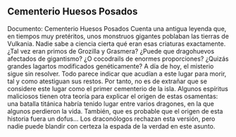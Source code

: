 ## Cementerio Huesos Posados
Documento: Cementerio Huesos Posados
Cuenta una antigua leyenda que, en tiempos muy pretéritos, unos monstruos gigantes poblaban las tierras de Vulkania. Nadie sabe a ciencia cierta qué eran esas criaturas exactamente. ¿Tal vez eran primos de Grozilla y Grasmera? ¿Puede que dragohuevos afectados de gigantismo? ¿O cocodrails de enormes proporciones? ¿Quizás grandes lagartos modificados genéticamente? A día de hoy, el misterio sigue sin resolver. Todo parece indicar que acudían a este lugar para morir, tal y como atestiguan sus restos. Por tanto, no es de extrañar que se considere este lugar como el primer cementerio de la isla.
Algunos espíritus maliciosos tienen otra teoría para explicar el origen de estas osamentas: una batalla titánica habría tenido lugar entre varios dragones, en la que algunos perdieron la vida. También, que es probable que el origen de esta historia fuera un dofus...
Los draconólogos rechazan esta versión, pero nadie puede blandir con certeza la espada de la verdad en este asunto.
